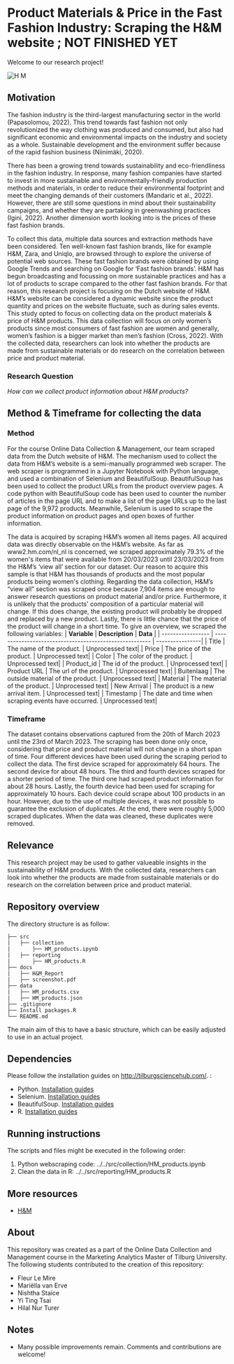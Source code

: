 # Product Materials & Price in the Fast Fashion Industry: Scraping the H&M website ; NOT FINISHED YET

Welcome to our research project!

![H M](https://user-images.githubusercontent.com/122876103/227541985-caf87b5a-f285-42e6-9d1f-511fcee6d18d.jpeg)

## Motivation
The fashion industry is the third-largest manufacturing sector in the world (Papasolomou, 2022). This trend towards fast fashion not only revolutionized the way clothing was produced and consumed, but also had significant economic and environmental impacts on the industry and society as a whole. Sustainable development and the environment suffer because of the rapid fashion business (Niinimäki, 2020). 

There has been a growing trend towards sustainability and eco-friendliness in the fashion industry. In response, many fashion companies have started to invest in more sustainable and environmentally-friendly production methods and materials, in order to reduce their environmental footprint and meet the changing demands of their customers (Mandaric et al., 2022). However, there are still some questions in mind about their sustainability campaigns, and whether they are partaking in greenwashing practices (Igini, 2022). Another dimension worth looking into is the prices of these fast fashion brands. 

To collect this data, multiple data sources and extraction methods have been considered. Ten well-known fast fashion brands, like for example H&M, Zara, and Uniqlo, are browsed through to explore the universe of potential web sources. These fast fashion brands were obtained by using Google Trends and searching on Google for ‘Fast fashion brands’. H&M has begun broadcasting and focussing on more sustainable practices and has a lot of products to scrape compared to the other fast fashion brands. For that reason, this research project is focusing on the Dutch website of H&M. H&M’s website can be considered a dynamic website since the product quantity and prices on the website fluctuate, such as during sales events. This study opted to focus on collecting data on the product materials & price of H&M products. This data collection will focus on only women’s products since most consumers of fast fashion are women and generally, women’s fashion is a bigger market than men’s fashion (Cross, 2022). With the collected data, researchers can look into whether the products are made from sustainable materials or do research on the correlation between price and product material.

### Research Question
*How can we collect product information about H&M products?*

## Method & Timeframe for collecting the data

### Method
For the course Online Data Collection & Management, our team scraped data from the Dutch website of H&M. The mechanism used to collect the data from H&M’s website is a semi-manually programmed web scraper. The web scraper is programmed in a Jupyter Notebook with Python language, and used a combination of Selenium and BeautifulSoup. BeautifulSoup has been used to collect the product URLs from the product overview pages. A code python with BeautifulSoup code has been used to counter the number of articles in the page URL and to make a list of the page URLs up to the last page of the 9,972 products. Meanwhile, Selenium is used to scrape the product information on product pages and open boxes of further information.

The data is acquired by scraping H&M’s women all items pages. All acquired data was directly observable on the H&M’s website. As far as www2.hm.com/nl_nl is concerned, we scraped approximately 79.3% of the women's items that were available from 20/03/2023 until 23/03/2023 from the H&M’s ‘view all’ section for our dataset. Our reason to acquire this sample is that H&M has thousands of products and the most popular products being women's clothing. Regarding the data collection, H&M’s “view all” section was scraped once because 7,904 items are enough to answer research questions on product material and/or price. Furthermore, it is unlikely that the products' composition of a particular material will change. If this does change, the existing product will probably be dropped and replaced by a new product. Lastly, there is little chance that the price of the product will change in a short time. To give an overview, we scraped the following variables: 
| **Variable**      | **Description**                                         | **Data**        |
| ----------------- | ------------------------------------------------------- | ----------------|
| Title             | The name of the product.                                | Unprocessed text|
| Price             | The price of the product.                               | Unprocessed text|
| Color             | The color of the product.                               | Unprocessed text|
| Product_id        | The id of the product.                                  | Unprocessed text|
| Product URL       | The url of the product.                                 | Unprocessed text|
| Buitenlaag        | The outside material of the product.                    | Unprocessed text|
| Material          | The material of the product.                            | Unprocessed text|
| New Arrival       | The product is a new arrival item.                      | Unprocessed text|
| Timestamp         | The date and time when scraping events have occurred.   | Unprocessed text|

### Timeframe
The dataset contains observations captured from the 20th of March 2023 until the 23rd of March 2023. The scraping has been done only once, considering that price and product material will not change in a short span of time. 
Four different devices have been used during the scraping period to collect the data. The first device scraped for approximately 64 hours. The second device for about 48 hours. The third and fourth devices scraped for a shorter period of time. The third one had scraped product information for about 28 hours. Lastly, the fourth device had been used for scraping for approximately 10 hours. Each device could scrape about 100 products in an hour. However, due to the use of multiple devices, it was not possible to guarantee the exclusion of duplicates. At the end, there were roughly 5,000 scraped duplicates. When the data was cleaned, these duplicates were removed. 


## Relevance

This research project may be used to gather valueable insights in the sustainability of H&M products. With the collected data, researchers can look into whether the products are made from sustainable materials or do research on the correlation between price and product material.

## Repository overview

The directory structure is as follow:
```
├── src
|   ├── collection
|       ├── HM_products.ipynb
|   ├── reporting
|       ├── HM_products.R
├── docs
|   ├── H&M_Report
|   ├── screenshot.pdf      
├── data
|   ├── HM_products.csv
|   ├── HM_products.json
├── .gitignore
├── Install packages.R
└── README.md

```

The main aim of this to have a basic structure, which can be easily adjusted to use in an actual project.  

## Dependencies
Please follow the installation guides on http://tilburgsciencehub.com/. :
- Python. [Installation guides](https://tilburgsciencehub.com/building-blocks/configure-your-computer/statistics-and-computation/python/)
- Selenium. [Installation guides](https://tilburgsciencehub.com/building-blocks/collect-data/webscraping-apis/scrape-dynamic-websites/)
- BeautifulSoup. [Installation guides](https://tilburgsciencehub.com/building-blocks/collect-data/webscraping-apis/scrape-static-websites/)
- R. [Installation guides](https://tilburgsciencehub.com/building-blocks/configure-your-computer/statistics-and-computation/r/)

## Running instructions
The scripts and files might be executed in the following order:

1.	Python webscraping code: ../../src/collection/HM_products.ipynb
2.	Clean the data in R: ../../src/reporting/HM_products.R

## More resources
* [H&M](https://www2.hm.com/nl_nl/index.html)

## About

This repository was created as a part of the Online Data Collection and Management course in the Marketing Analytics Master of Tilburg University. The following students contributed to the creation of this repository:

* Fleur Le Mire
* Mariëlla van Erve
* Nishtha Staice
* Yi Ting Tsai
* Hilal Nur Turer

## Notes
* Many possible improvements remain. Comments and contributions are welcome!
